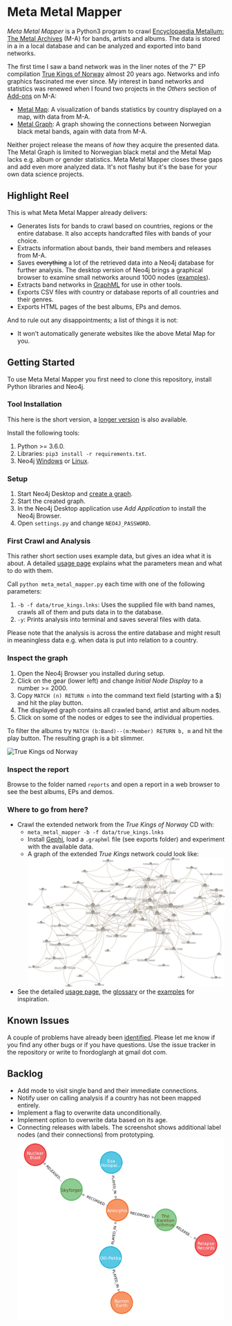 # Meta Metal Mapper

_Meta Metal Mapper_ is a Python3 program to crawl 
[Encyclopaedia Metallum: The Metal Archives](https://www.metal-archives.com/) (M-A) for bands, artists and albums. The
data is stored in a in a local database and can be analyzed and exported into band networks.

The first time I saw a band network was in the liner notes of the 7" EP compilation
[True Kings of Norway](https://www.metal-archives.com/albums/Immortal/True_Kings_of_Norway/111142) almost 20 years ago.
Networks and info graphics fascinated me ever since. My interest in band networks and statistics was renewed when I 
found two projects in the _Others_ section of [Add-ons](https://www.metal-archives.com/content/tools) on M-A:

* [Metal Map](https://metal-map.com/): A visualization of bands statistics by country displayed on a map, with data from
    M-A.
* [Metal Graph](http://metal-graph.com/): A graph showing the connections between Norwegian black metal bands, 
    again with data from M-A. 
    
Neither project release the means of _how_ they acquire the presented data. The Metal Graph is limited to Norwegian
black metal and the Metal Map lacks e.g. album or gender statistics. Meta Metal Mapper closes these gaps and add even 
more analyzed data. It's not flashy but it's the base for your own data science projects.

## Highlight Reel

This is what Meta Metal Mapper already delivers:

* Generates lists for bands to crawl based on countries, regions or the entire database.
    It also accepts handcrafted files with bands of your choice.
* Extracts information about bands, their band members and releases from M-A.
* Saves ~~everything~~ a lot of the retrieved data into a Neo4j database for further analysis.
    The desktop version of Neo4j brings a graphical browser to examine small networks around
    1000 nodes ([examples](documentation/EXAMPLES.md)).
* Extracts band networks in [GraphML](http://graphml.graphdrawing.org/) for use in other tools.
* Exports CSV files with country or database reports of all countries and their genres.
* Exports HTML pages of the best albums, EPs and demos.

And to rule out any disappointments; a list of things it is not:

* It won't automatically generate websites like the above Metal Map for you.

## Getting Started

To use Meta Metal Mapper you first need to clone this repository, install Python libraries and Neo4j.

### Tool Installation

This here is the short version, a [longer version](documentation/GETTING_STARTED.md) is also available.

Install the following tools:

1. Python >= 3.6.0.
2. Libraries: `pip3 install -r requirements.txt`.
3. Neo4j [Windows](https://neo4j.com/download/) or 
    [Linux](https://neo4j.com/docs/operations-manual/current/installation/linux/debian/).

### Setup

1. Start Neo4j Desktop and [create a graph](documentation/USAGE.md).
2. Start the created graph. 
3. In the Neo4j Desktop application use _Add Application_ to install the Neo4j Browser. 
4. Open `settings.py` and change `NEO4J_PASSWORD`.

### First Crawl and Analysis

This rather short section uses example data, but gives an idea what it is about. A detailed
[usage page](documentation/USAGE.md) explains what the parameters mean and what to do with them.   

Call `python meta_metal_mapper.py` each time with one of the following parameters:

1. `-b -f data/true_kings.lnks`: Uses the supplied file with band names, crawls all of them and puts data in to the 
    database.
2. `-y`: Prints analysis into terminal and saves several files with data.

Please note that the analysis is across the entire database and might result in meaningless data e.g. when data is put
into relation to a country. 

### Inspect the graph

1. Open the Neo4j Browser you installed during setup.
2. Click on the gear (lower left) and change _Initial Node Display_ to a number >= 2000.
3. Copy `MATCH (n) RETURN n` into the command text field (starting with a $) and hit the play button.
  1. The displayed graph contains all crawled band, artist and album nodes.
  2. Click on some of the nodes or edges to see the individual properties.

To filter the albums try `MATCH (b:Band)--(m:Member) RETURN b, m` and hit the play button. The resulting graph is a bit
slimmer.

![True Kings od Norway](img/true_kings.svg)

### Inspect the report

Browse to the folder named `reports` and open a report in a web browser to see the best albums, EPs and demos.

### Where to go from here?

* Crawl the extended network from the _True Kings of Norway_ CD with:
  * `meta_metal_mapper -b -f data/true_kings.lnks`
  * Install [Gephi](documentation/GEPHI_HOWTO.md), load a `.graphml` file (see exports folder) and experiment with the
available data. 
  * A graph of the extended _True Kings_ network could look like:
    ![True Kings od Norway](img/true_kings_ext.svg)
* See the detailed [usage page](documentation/USAGE.md), the [glossary](documentation/GLOSSARY.md) or the
[examples](documentation/EXAMPLES.md) for inspiration.

## Known Issues

A couple of problems have already been [identified](documentation/ISSUES.md). Please let me know if you find any other 
bugs or if you have questions. Use the issue tracker in the repository or write to fnordoglargh at gmail dot com.

## Backlog

* Add mode to visit single band and their immediate connections.
* Notify user on calling analysis if a country has not been mapped entirely. 
* Implement a flag to overwrite data unconditionally.
* Implement option to overwrite data based on its age.
* Connecting releases with labels. The screenshot shows additional label nodes (and their connections) from prototyping.
    ![Prototype including labels and Albums](img/intro_graph_2.png)